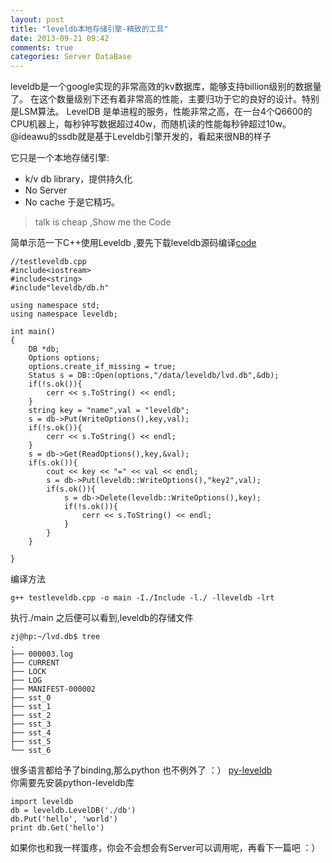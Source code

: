 ```yaml
---
layout: post
title: "leveldb本地存储引擎-精致的工具"
date: 2013-09-21 09:42
comments: true
categories: Server DataBase 
---
```


 leveldb是一个google实现的非常高效的kv数据库，能够支持billion级别的数据量了。 在这个数量级别下还有着非常高的性能，主要归功于它的良好的设计。特别是LSM算法。 LevelDB 是单进程的服务，性能非常之高，在一台4个Q6600的CPU机器上，每秒钟写数据超过40w，而随机读的性能每秒钟超过10w。@ideawu的ssdb就是基于Leveldb引擎开发的，看起来很NB的样子 

它只是一个本地存储引擎:

* k/v db library，提供持久化 
* No Server 
* No cache 
于是它精巧。 

>talk is cheap ,Show me the Code

简单示范一下C++使用Leveldb ,要先下载leveldb源码编译[code](https://github.com/basho/leveldb)
```
//testleveldb.cpp
#include<iostream>  
#include<string>  
#include"leveldb/db.h"  

using namespace std;  
using namespace leveldb;  

int main()  
{  
    DB *db;  
    Options options;  
    options.create_if_missing = true;  
    Status s = DB::Open(options,"/data/leveldb/lvd.db",&db);  
    if(!s.ok()){  
        cerr << s.ToString() << endl;
    }  
    string key = "name",val = "leveldb";  
    s = db->Put(WriteOptions(),key,val);  
    if(!s.ok()){  
        cerr << s.ToString() << endl; 
    }  
    s = db->Get(ReadOptions(),key,&val);  
    if(s.ok()){  
        cout << key << "=" << val << endl;  
        s = db->Put(leveldb::WriteOptions(),"key2",val);  
        if(s.ok()){  
            s = db->Delete(leveldb::WriteOptions(),key);  
            if(!s.ok()){  
                cerr << s.ToString() << endl;
            }  
        }  
    }  
                                                                                                                                    }  
```

编译方法
```
g++ testleveldb.cpp -o main -I./Include -l./ -lleveldb -lrt
```
执行./main 之后便可以看到,leveldb的存储文件
```
zj@hp:~/lvd.db$ tree
.
├── 000003.log
├── CURRENT
├── LOCK
├── LOG
├── MANIFEST-000002
├── sst_0
├── sst_1
├── sst_2
├── sst_3
├── sst_4
├── sst_5
└── sst_6
```

很多语言都给予了binding,那么python 也不例外了 ：） [py-leveldb](https://github.com/rjpower/py-leveldb)  
你需要先安装python-leveldb库
```
import leveldb
db = leveldb.LevelDB('./db')
db.Put('hello', 'world')
print db.Get('hello')
```

如果你也和我一样蛋疼，你会不会想会有Server可以调用呢，再看下一篇吧 ：）






